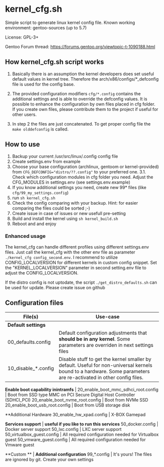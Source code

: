# kernel_cfg.sh

Simple script to generate linux kernel config file.
Known working environment: gentoo-sources (up to 5.7)

 License: GPL-3+
 
 Gentoo Forum thread: https://forums.gentoo.org/viewtopic-t-1090188.html

## How kernel_cfg.sh script works

  1. Basically there is an assumption the kernel developers does set useful default values in kernel tree.
     Therefore the arch/x86/configs/*_defconfig file is used for the config base.

  2. The provided configuration modifiers `cfg/*.config` contains the additional settings and is able to override the defconfig values. It is possible to enhance the configuration by own files placed in cfg folder. If you create own files, please contribute them to the project if useful for other users.
  
  3. In step 2 the files are just concatenated. To get proper config file the `make olddefconfig` is called. 

  
## How to use
 
  1. Backup your current /usr/src/linux/.config config file
  2. Create settings.env from example
  3. Choose your base configuration (archlinux, gentoom or kernel-provided) from `CFG_DEFCONFIG="distro/??.config"` to your preferred one.
  3.1. Check which configuration modules in cfg folder you need. Adjust the  CFG_MODULES in settings.env (see settings.env.example)
  4. If you know additional settings you need, create new 99* files (like `cfg/99_my_settings.config`)
  5. run `sh kernel_cfg.sh`
  6. Check the config comparing with your backup. Hint: for easier comparing the files could be sorted ;-)
  7. Create issue in case of issues or new usefull pre-setting
  8. Build and install the kernel using `sh kernel_build.sh`
  9. Reboot and and enjoy

### Enhanced usage
The kernel_cfg can handle different profiles using different settings.env files. Just call the kernel_cfg with the other env file as parameter `./kernel_cfg config_second.env`.
I recommend to utilize CONFIG_LOCALVERSION for different kernels in custom config snippet. Set the "KERNEL_LOCALVERSION" parameter in second setting.env file to adjust the CONFIG_LOCALVERSION.


If the distro config is not uptodate, the script `./get_distro_defaults.sh` can be used for update.
Please create issue on github


## Configuration files
File(s) | Use-case
-----| -----
**Default settings** | 
00_defaults.config | Default configuration adjustments that **should be in any kernel**. Some parameters are overriden in next settings files
10_disable_*.config | Disable stuff to get the kernel smaller by default. Useful for non-universal kernels bound to a hardware. Some parameters are re-activated in other config files.

**Enable boot capability inintramfs** |
20_enable_boot_mmc_sdhci_root.config | Boot from SSD type MMC on PCI Secure Digital Host Controller (SDHCI_PCI) 
20_enable_boot_nvme_root.config | Boot from NVMe SSD
20_enable_boot_usb_root.config | Boot from USB storage disk

**Additional Hardware
30_enable_hw_xpad.config | X-BOX Gamepad

**Services support**  | **useful if you like to run this services**
50_docker.config | Docker server support
50_lxc.config | LXC server support
50_virtualbox_guest.config | All required configuration needed for Virtualbox guest
50_vmware_guest.config | All required configuration needed for Vmware guest

**Custom **  | **Additional configuration**
99_*.config | It's yours! The files are ignored by git. Create your own settings
